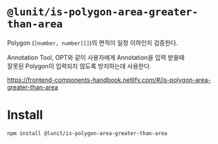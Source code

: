 # `@lunit/is-polygon-area-greater-than-area`

Polygon (`[number, number][]`)의 면적이 일정 이하인지 검증한다.

Annotation Tool, OPT와 같이 사용자에게 Annotation을 입력 받을때    
잘못된 Polygon이 입력되지 않도록 방지하는데 사용한다.

<https://frontend-components-handbook.netlify.com/#/is-polygon-area-greater-than-area>

# Install

```sh
npm install @lunit/is-polygon-area-greater-than-area
```